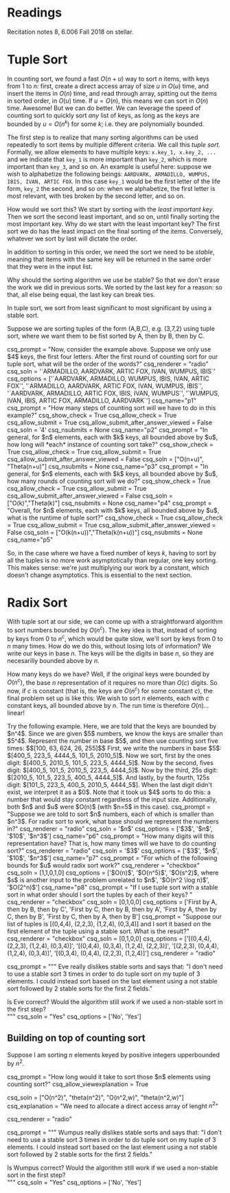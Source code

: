 # Readings 
Recitation notes 8, 6.006 Fall 2018 on stellar.


# Tuple Sort

In counting sort, we found a fast $O(n+u)$ way to sort $n$ items, with keys from $1$ to $n$: first, create a direct access array of size $u$ in $O(u)$ time, and insert the items in $O(n)$ time, and read through array, spitting out the items in sorted order, in $O(u)$ time. If $u = O(n)$, this means we can sort in $O(n)$ time. Awesome! But we can do better. We can leverage the speed of counting sort to quickly sort *any* list of keys, as long as the keys are bounded by $u=O(n^k)$ for some $k$; i.e. they are polynomially bounded.

The first step is to realize that many sorting algorithms can be used repeatedly to sort items by multiple different criteria. We call this *tuple sort*. Formally, we allow elements to have multiple keys: `x.key_1, x.key_2, ...` and we indicate that `key_1` is more important than `key_2`, which is more important than `key_3`, and so on. An example is useful here: suppose we wish to alphabetize the following beings: `AARDVARK, ARMADILLO, WUMPUS, IBIS, IVAN, ARTIC FOX`. In this case `key_1` would be the first letter of the life form, `key_2` the second, and so on: when we alphabetize, the first letter is most relevant, with ties broken by the second letter, and so on.

How would we sort this? We start by sorting with the *least important key*. Then we sort the second least important, and so on, until finally sorting the most important key. 
<checkyourself>
Why do we start with the least important key?
<showhide>
The first sort we do has the least impact on the final sorting of the items. Conversely, whatever we sort by last will dictate the order.
</showhide>
</checkyourself>

In addition to sorting in this order, we need the sort we need to be *stable*, meaning that items with the same key will be returned in the same order that they were in the input list.

<checkyourself>
Why should the sorting algorithm we use be stable?
<showhide>
So that we don't erase the work we did in previous sorts. We sorted by the last key for a reason: so that, all else being equal, the last key can break ties.
</showhide>
</checkyourself>

In tuple sort, we sort from least significant to most significant by using a stable sort.

Suppose we are sorting tuples of the form (A,B,C), e.g. (3,7,2) using tuple sort, where we want them to be fist sorted by A, then by B, then by C. 


<question multiplechoice>
csq_prompt = "Now, consider the example above. Suppose we only use $4$ keys, the first four letters. After the first round of counting sort for our tuple sort, what will be the order of the words?"
csq_renderer = "radio"
csq_soln = '`ARMADILLO, AARDVARK, ARTIC FOX, IVAN, WUMPUS, IBIS`'
csq_options =  ['`AARDVARK, ARMADILLO, WUMPUS, IBIS, IVAN, ARTIC FOX`', '`ARMADILLO, AARDVARK, ARTIC FOX, IVAN, WUMPUS, IBIS`', '`AARDVARK, ARMADILLO, ARTIC FOX, IBIS, IVAN, WUMPUS`', '`WUMPUS, IVAN, IBIS, ARTIC FOX, ARMADILLO, AARDVARK`']
csq_name="p1"
</question>

<question expression>
csq_prompt = "How many steps of counting sort will we have to do in this example?"
csq_show_check = True
csq_allow_check = True
csq_allow_submit = True
csq_allow_submit_after_answer_viewed = False
csq_soln = '4'
csq_nsubmits = None
csq_name="p2"
</question>



<question expression>
csq_prompt = "In general, for $n$ elements, each with $k$ keys, all bounded above by $u$, how long will *each* instance of counting sort take?"
csq_show_check = True
csq_allow_check = True
csq_allow_submit = True
csq_allow_submit_after_answer_viewed = False
csq_soln = ["O(n+u)", "Theta(n+u)"]
csq_nsubmits = None
csq_name="p3"
</question>


<question expression>
csq_prompt = "In general, for $n$ elements, each with $k$ keys, all bounded above by $u$, how many rounds of counting sort will we do?"
csq_show_check = True
csq_allow_check = True
csq_allow_submit = True
csq_allow_submit_after_answer_viewed = False
csq_soln = ["O(k)","Theta(k)"]
csq_nsubmits = None
csq_name="p4"
</question>

<question expression>
csq_prompt = "Overall, for $n$ elements, each with $k$ keys, all bounded above by $u$, what is the runtime of tuple sort?"
csq_show_check = True
csq_allow_check = True
csq_allow_submit = True
csq_allow_submit_after_answer_viewed = False
csq_soln = ["O(k(n+u))","Theta(k(n+u))"]
csq_nsubmits = None
csq_name="p5"
</question>

So, in the case where we have a fixed number of keys $k$, having to sort by all the tuples is no more work asymptotically than regular, one key sorting. This makes sense: we're just multiplying our work by a constant, which doesn't change asymptotics. This is essential to the next section.

# Radix Sort

With tuple sort at our side, we can come up with a straightforward algorithm to sort numbers bounded by $O(n^c)$. The key idea is that, instead of sorting by keys from $0$ to $n^c$, which would be quite slow, we'll sort by keys from $0$ to $n$ many times. How do we do this, without losing lots of information? We write our keys in base $n$. The keys will be the digits in base $n$, so they are necesarilly bounded above by $n$.

How many keys do we have? Well, if the original keys were bounded by $O(n^c)$, the base $n$ representation of it requires no more than $O(c)$ digits. So now, if $c$ is constant (that is, the keys are $O(n^c)$ for some constant $c$), the final problem set up is like this: We wish to sort $n$ elements, each with $c$ constant keys, all bounded above by $n$. The run time is therefore $O(n)$... linear!

<checkyourself>
Try the following example. Here, we are told that the keys are bounded by $n^4$. Since we are given $5$ numbers, we know the keys are smaller than $5^4$. Represent the number in base $5$, and then use counting sort five times:
$$[100, 63, 624, 26, 255]$$
<showhide>
First, we write the numbers in base $5$: $[400_5, 223_5, 4444_5, 101_5, 2010_5]$. Now we sort, first by the ones digit: $[400_5, 2010_5, 101_5, 223_5, 4444_5]$.
Now by the second, fives digit: $[400_5, 101_5, 2010_5, 223_5, 4444_5]$.
Now by the third, 25s digit: $[2010_5, 101_5, 223_5, 400_5, 4444_5]$.
And lastly, by the fourth, 125s digit: $[101_5, 223_5, 400_5, 2010_5, 4444_5$].
When the last digit didn't exist, we interpret it as a $0$. Note that it took us $4$ sorts to do this: a number that would stay constant regardless of the input size. Additionally, both $n$ and $u$ were $O(n)$ (with $n=5$ in this case).
</showhide>
</checkyourself>

<question multiplechoice>
csq_prompt = "Suppose we are told to sort $n$ numbers, each of which is smaller than $n^3$. For radix sort to work, what base should we represent the numbers in?"
csq_renderer = "radio"
csq_soln = '$n$'
csq_options =  ['$3$', '$n$', '$10$', '$n^3$']
csq_name="p6"
</question>

<question multiplechoice>
csq_prompt = "How many digits will this representation have? That is, how many times will we have to do counting sort?"
csq_renderer = "radio"
csq_soln = '$3$'
csq_options =  ['$3$', '$n$', '$10$', '$n^3$']
csq_name="p7"
</question>


<question multiplechoice>
csq_prompt = "For which of the following bounds for $u$ would radix sort work?"
csq_renderer = "checkbox"
csq_soln = [1,1,0,1,0]
csq_options =  ['$O(n)$',
'$O(n^5)$',
'$O(s^2)$, where $s$ is another input to the problem unrelated to $n$',
'$O(n^2 \log n)$',
'$O(2^n)$']
csq_name="p8"
</question>


<question multiplechoice>
csq_prompt = "If I use tuple sort with a stable sort in what order should I sort the tuples by each of their keys? "
csq_renderer = "checkbox"
csq_soln = [0,1,0,0]
csq_options =  ['First by A, then by B, then by C',
'First by C, then by B, then by A',
'First by A, then by C, then by B',
'First by C, then by A, then by B']
</question>

<question multiplechoice>
csq_prompt = "Suppose our list of tuples is [(0,4,4), (2,2,3), (1,2,4), (0,3,4)] and I sort it based on the first element of the tuple using a stable sort. What is the result?"
csq_renderer = "checkbox"
csq_soln = [0,1,0,0]
csq_options =  ['[(0,4,4), (2,2,3), (1,2,4), (0,3,4)]',
'[(0,4,4),  (0,3,4), (1,2,4),  (2,2,3)]',
'[(2,2,3), (0,4,4), (1,2,4), (0,3,4)]',
'[(0,3,4), (0,4,4), (2,2,3), (1,2,4)]']
</question>


<question multiplechoice>
csq_renderer = "radio"

csq_prompt = """
Eve really dislikes stable sorts and says that: "I don't need to use a stable sort 3 times in order to do tuple sort on my tuple of 3 elements. I could instead sort based on the last element using a not stable sort followed by 2 stable sorts for the first 2 fields."

Is Eve correct? Would the algorithm still work if we used a non-stable sort in the first step?   
"""
csq_soln = "Yes"
csq_options =  ['No',
'Yes']
</question>

## Building on top of counting sort 

Suppose I am sorting $n$ elements keyed by positive integers upperbounded by $n^2$.

<question expression>
csq_prompt = "How long would it take to sort those $n$ elements using counting sort?"
csq_allow_viewexplanation = True

csq_soln = ["O(n^2)", "theta(n^2)", "O(n^2,w)", "theta(n^2,w)"]
csq_explanation = "We need to allocate a direct access array of lenght $n^2$"
</question>

<question multiplechoice>
csq_renderer = "radio"

csq_prompt = """
Wumpus really dislikes stable sorts and says that: "I don't need to use a stable sort 3 times in order to do tuple sort on my tuple of 3 elements. I could instead sort based on the last element using a not stable sort followed by 2 stable sorts for the first 2 fields."

Is Wumpus correct? Would the algorithm still work if we used a non-stable sort in the first step?   
"""
csq_soln = "Yes"
csq_options =  ['No',
'Yes']
</question>

